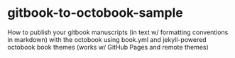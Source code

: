 # gitbook-to-octobook-sample
How to publish your gitbook manuscripts (in text w/ formatting conventions in markdown) with the octobook using book.yml and jekyll-powered octobook book themes (works w/ GitHub Pages and remote themes)
